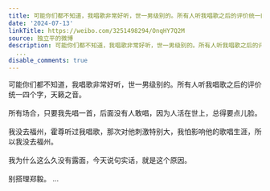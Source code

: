 ```yaml
---
title: 可能你们都不知道，我唱歌非常好听，世一男级别的。所有人听我唱歌之后的评价统一四个字，天籁之音。所有场合，只要我先唱一首，后面没有人敢唱，因为人活在世上...
date: '2024-07-13'
linkTitle: https://weibo.com/3251498294/OnqHY7Q2M
source: 独立平的微博
description: 可能你们都不知道，我唱歌非常好听，世一男级别的。所有人听我唱歌之后的评价统一四个字，天籁之音。<br><br>所有场合，只要我先唱一首，后面没有人敢唱，因为人活在世上，总得要点儿脸。<br><br>我没去福州，霍尊听过我唱歌，那次对他刺激特别大，我怕影响他的歌唱生涯，所以我没去福州。<br><br>我为什么这么久没有露面，今天说句实话，就是这个原因。<br><br>别搭理郑毅。
  ...
disable_comments: true
---
```

可能你们都不知道，我唱歌非常好听，世一男级别的。所有人听我唱歌之后的评价统一四个字，天籁之音。<br><br>所有场合，只要我先唱一首，后面没有人敢唱，因为人活在世上，总得要点儿脸。<br><br>我没去福州，霍尊听过我唱歌，那次对他刺激特别大，我怕影响他的歌唱生涯，所以我没去福州。<br><br>我为什么这么久没有露面，今天说句实话，就是这个原因。<br><br>别搭理郑毅。 ...